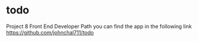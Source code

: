 # todo
Project 8 Front End Developer Path
you can find the app in the following link
https://github.com/johnchal711/todo

